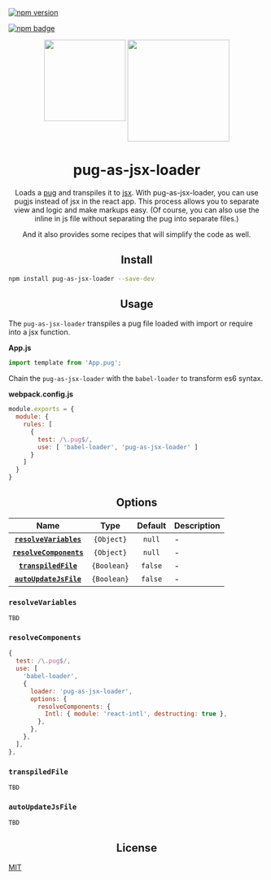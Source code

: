 [![npm version](https://badge.fury.io/js/pug-as-jsx-loader.svg)](https://badge.fury.io/js/pug-as-jsx-loader)

[![npm badge][npm-badge-png]][package-url]

<div align="center">
  <img width="160" height="160"
    src="https://bluewings.github.io/pug-as-jsx-loader/static/img/pug-as-jsx.png">
  <a href="https://github.com/webpack/webpack" style="vertical-align:top">
    <img width="200" height="200"
      src="https://webpack.js.org/assets/icon-square-big.svg">
  </a>
  <h1>pug-as-jsx-loader</h1>
  Loads a <a href="https://github.com/pugjs/pug">pug</a> and transpiles it to <a href="https://reactjs.org/docs/introducing-jsx.html">jsx</a>.
  With pug-as-jsx-loader, you can use pugjs instead of jsx in the react app.
This process allows you to separate view and logic and make markups easy.
(Of course, you can also use the inline in js file without separating the pug into separate files.)

And it also provides some recipes that will simplify the code as well.
</div>

<h2 align="center">Install</h2>

```bash
npm install pug-as-jsx-loader --save-dev
```

<h2 align="center">Usage</h2>

The ```pug-as-jsx-loader``` transpiles a pug file loaded with import or require into a jsx function. 

**App.js**
```js
import template from 'App.pug';
```

Chain the ```pug-as-jsx-loader``` with the ```babel-loader``` to transform es6 syntax.

**webpack.config.js**
```js
module.exports = {
  module: {
    rules: [
      {
        test: /\.pug$/,
        use: [ 'babel-loader', 'pug-as-jsx-loader' ]
      }
    ]
  }
}
```

<h2 align="center">Options</h2>

|Name|Type|Default|Description|
|:--:|:--:|:-----:|:----------|
|**[`resolveVariables`](#resolvevariables)**|`{Object}`|`null`| -|
|**[`resolveComponents`](#resolvecomponents)** |`{Object}`|`null`| -|
|**[`transpiledFile`](#transpiledfile)** |`{Boolean}`|`false`| -|
|**[`autoUpdateJsFile`](#autoiupdatejsfile)** |`{Boolean}`|`false`| -|

### `resolveVariables`

```
TBD
```

### `resolveComponents`

```js
{
  test: /\.pug$/,
  use: [
    'babel-loader',
    {
      loader: 'pug-as-jsx-loader',
      options: {
        resolveComponents: {
          Intl: { module: 'react-intl', destructing: true },
        },
      },
    },
  ],
},
```

### `transpiledFile`

```
TBD
```

### `autoUpdateJsFile`

```
TBD
```

<h2 align="center">License</h2>

[MIT](http://www.opensource.org/licenses/mit-license.php)

[npm-badge-png]: https://nodei.co/npm/pug-as-jsx-loader.png
[package-url]: https://www.npmjs.com/package/pug-as-jsx-loader
